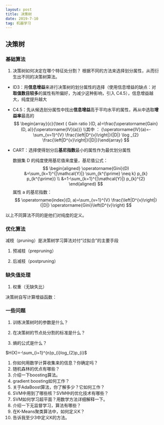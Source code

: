 ```yaml
---
layout: post
title: 决策树
date: 2019-7-10
tag: 机器学习
---
```


## 决策树

### 基础算法

1. 决策树如何决定在哪个特征处分割？
根据不同的方法来选择划分属性，从而衍生出不同的决策树算法。
- ID3：用**信息增益**来进行决策树的划分属性的选择（使用信息增益的缺点：对**取值数目较多**的属性有所偏好，为减少这种影响，引入 C4.5），信息增益越大，纯度提升越大
- C4.5：先从候选划分属性中找出**信息增益**高于平均水平的属性，再从中选取**增益率**最高的
  $$
  \begin{array}{c}{\text { Gain ratio }(D, a)=\frac{\operatorname{Gain}(D, a)}{\operatorname{IV}(a)}} \\其中 ：
  {\operatorname{IV}(a)=-\sum_{v=1}^{V} \frac{\left|D^{v}\right|}{|D|} \log _{2} \frac{\left|D^{v}\right|}{|D|}}\end{array}
  $$

- CART：选择使得划分后**基尼指数**最小的属性作为最优划分属性

  数据集 D 的纯度使用基尼值来度量，基尼值公式：
  $$
  \begin{aligned} \operatorname{Gini}(D) &=\sum_{k=1}^{|\mathcal{Y}|} \sum_{k^{\prime} \neq k} p_{k} p_{k^{\prime}} \\ &=1-\sum_{k=1}^{|\mathcal{Y}|} p_{k}^{2} \end{aligned}
  $$
  属性 a 的基尼指数：
  $$
  \operatorname{index}(D, a)=\sum_{v=1}^{V} \frac{\left|D^{v}\right|}{|D|} \operatorname{Gini}\left(D^{v}\right)
  $$


以上不同算法不同的是他们对纯度的定义。

### 优化算法

减枝（pruning）是决策树学习算法对付“过拟合”的主要手段

1. 预减枝（prepruning）

2. 后减枝（postpruning）

### 缺失值处理

1. 权重（无缺失比）

决策树自写计算增益函数：

### 一些问题

1. 训练决策树时的参数是什么？
2. 在决策树的节点处分割的标准是什么？

   

2. 熵的公式是什么？

$H(X)=-\sum_{i=1}^{n}p_{i}log_{2}p_{i}$






1. 你如何用数学计算收集来的信息？你确定吗？
2. 随机森林的优点有哪些？
3. 介绍一下boosting算法。
4. gradient boosting如何工作？
5. 关于AdaBoost算法，你了解多少？它如何工作？
6. SVM中用到了哪些核？SVM中的优化技术有哪些？
7. SVM如何学习超平面？用数学方法详细解释一下。
8. 介绍一下无监督学习，算法有哪些？
9. 在K-Means聚类算法中，如何定义K？
10. 告诉我至少3中定义K的方法。